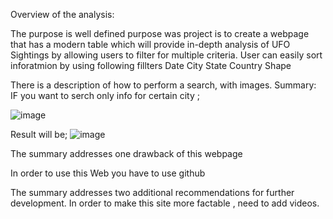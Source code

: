 Overview of the analysis:

The purpose is well defined
purpose was project is to create a webpage that has a modern table which will provide in-depth analysis of UFO Sightings by allowing users to filter for multiple criteria. User can easily sort inforatmion by using following fillters
Date
City
State
Country
Shape



There is a description of how to perform a search, with images. 
Summary:
IF you want to serch only info for certain city ;

![image](https://user-images.githubusercontent.com/93456209/151728217-06e27fca-b53d-4fed-9d90-c1bb4cd183f1.png)


Result will be;
![image](https://user-images.githubusercontent.com/93456209/151728307-2e3ca3dc-74f0-4684-bfe1-589550e8ab8f.png)




The summary addresses one drawback of this webpage 

In order to use this Web you have to use github

The summary addresses two additional recommendations for further development.
In order to make this site more factable , need to add videos.

